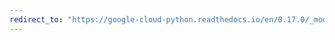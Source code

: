 ```yaml
---
redirect_to: "https://google-cloud-python.readthedocs.io/en/0.17.0/_modules/gcloud/connection.html"
---
```

